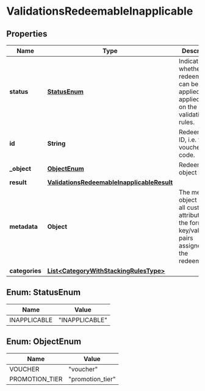 

# ValidationsRedeemableInapplicable


## Properties

| Name | Type | Description |
|------------ | ------------- | ------------- |
|**status** | [**StatusEnum**](#StatusEnum) | Indicates whether the redeemable can be applied or not applied based on the validation rules. |
|**id** | **String** | Redeemable ID, i.e. the voucher code. |
|**_object** | [**ObjectEnum**](#ObjectEnum) | Redeemable&#39;s object type. |
|**result** | [**ValidationsRedeemableInapplicableResult**](ValidationsRedeemableInapplicableResult.md) |  |
|**metadata** | **Object** | The metadata object stores all custom attributes in the form of key/value pairs assigned to the redeemable. |
|**categories** | [**List&lt;CategoryWithStackingRulesType&gt;**](CategoryWithStackingRulesType.md) |  |



## Enum: StatusEnum

| Name | Value |
|---- | -----|
| INAPPLICABLE | &quot;INAPPLICABLE&quot; |



## Enum: ObjectEnum

| Name | Value |
|---- | -----|
| VOUCHER | &quot;voucher&quot; |
| PROMOTION_TIER | &quot;promotion_tier&quot; |



